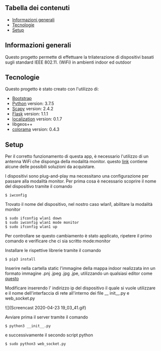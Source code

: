 ## Tabella dei contenuti
* [Informazioni generali](#informazioni-generali)
* [Tecnologie](#Tecnologie)
* [Setup](#setup)

## Informazioni generali
Questo progetto permette di effettuare la trilaterazione di dispositivi basati sugli standard IEEE 802.11. (WiFi) in ambienti indoor ed outdoor

## Tecnologie
Questo progetto è stato creato con l'utilizzo di:
* [Bootstrap](https://getbootstrap.com/)
* [Python](https://www.python.org/downloads/) version: 3.7.5
* [Scapy](https://scapy.readthedocs.io/en/latest/installation.html) version: 2.4.2
* [Flask](https://flask.palletsprojects.com/en/1.1.x/) version: 1.1.1 
* [localization](https://pypi.org/project/Localization/) version: 0.1.7
* libgeos++
* [colorama](https://pypi.org/project/colorama/) version: 0.4.3
	
## Setup
Per il corretto funzionamento di questa app, è necessario l'utilizzo di un antenna WiFi che disponga della modalità monitor. questo [link](https://null-byte.wonderhowto.com/how-to/buy-best-wireless-network-adapter-for-wi-fi-hacking-2019-0178550/) contiene alcune delle possibili soluzioni da acquistare.

I dispositivi sono plug-and-play ma necessitano una configurazione per passare alla modalità monitor.
Per prima cosa è necessario scoprire il nome del dispositivo tramite il comando 

```
$ iwconfig
```

Trovato il nome del dispositivo, nel nostro caso wlan1, abilitare la modalità monitor

```
$ sudo ifconfig wlan1 down
$ sudo iwconfig wlan1 mode monitor
$ sudo ifconfig wlan1 up
```
Per controllare se questo cambiamento è stato applicato, ripetere il primo comando e verificare che ci sia scritto mode:monitor 

Installare le rispettive librerie tramite il comando
```
$ pip3 install 
```

Inserire nella cartella static l'immagine della mappa indoor realizzata inn un formato immagine .pnj .jpeg .jpg .jpe, utilizzando un qualsiasi editor come [questo](https://floorplancreator.net/plan/demo#)

Modificare inserendo l' indirizzo ip del dispositivo il quale si vuole utilizzare e il nome dell'interfaccia di rete all'interno dei file __ init__.py e web_socket.py 

![](Screencast 2020-04-23 19_03_41.gif)

Avviare prima il server tramite il comando
```
$ python3 __init__.py
```

e successivamente il secondo script python
```
$ sudo python3 web_socket.py
```



